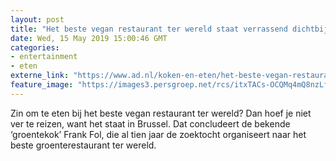 ```yaml
---
layout: post
title: "Het beste vegan restaurant ter wereld staat verrassend dichtbij"
date: Wed, 15 May 2019 15:00:46 GMT
categories: 
- entertainment 
- eten 
externe_link: "https://www.ad.nl/koken-en-eten/het-beste-vegan-restaurant-ter-wereld-staat-verrassend-dichtbij~ae581692/"
feature_image: "https://images3.persgroep.net/rcs/itxTACs-OCQMq4mQ8nzLfQBcbyk/diocontent/148430437/_fitwidth/400/?appId=21791a8992982cd8da851550a453bd7f&quality=0.7"
---
```


Zin om te eten bij het beste vegan restaurant ter wereld? Dan hoef je niet ver te reizen, want het staat in Brussel. Dat concludeert de bekende ‘groentekok’ Frank Fol, die al tien jaar de zoektocht organiseert naar het beste groenterestaurant ter wereld.
